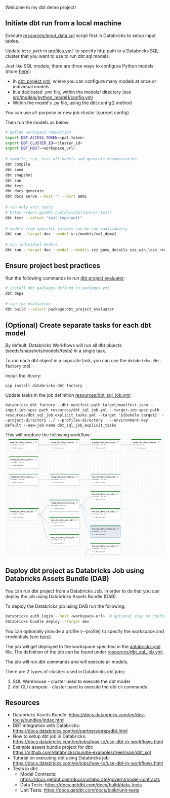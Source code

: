 Welcome to my dbt demo project!

## Initiate dbt run from a local machine

Execute [resources/input_data.sql](resources/input_data.sql) script first in Databricks to setup input tables.

Update `http_path` in [profiles.yml](profiles.yml)` to specify http path to a Databricks SQL cluster that you want to use to run dbt sql models.

Just like SQL models, there are three ways to configure Python models (more [here](https://docs.getdbt.com/docs/build/python-models#configuring-python-models)):
* In [dbt_project.yml](dbt_project.yml), where you can configure many models at once or individual models
* In a dedicated .yml file, within the models/ directory (see [src/models/python_model1/config.yml](src/models/python_model1/config.yml)
* Within the model's .py file, using the dbt.config() method

You can use all-purpose or new job cluster (current config).

Then run the models as below:
```bash
# define workspace connection
export DBT_ACCESS_TOKEN=<pat_token>
export DBT_CLUSTER_ID=<cluster_id>
export DBT_HOST=<workspace_url>

# compile, run, test all models and generate documentation
dbt compile
dbt seed
dbt snapshot
dbt run
dbt test
dbt docs generate
dbt docs serve --host "" --port 8001

# run only unit tests
# https://docs.getdbt.com/docs/build/unit-tests
dbt test --select "test_type:unit"

# models from specific folders can be run individually
dbt run --target dev --model src/models/sql_demo1

# run individual models
dbt run --target dev --model --models zzz_game_details zzz_win_loss_records
```

## Ensure project best practices

Run the following commands to run [dbt project evaluator](https://github.com/dbt-labs/dbt-project-evaluator):
```bash
# install dbt packages defined in packages.yml
dbt deps

# run the evaluation
dbt build --select package:dbt_project_evaluator
```

## (Optional) Create separate tasks for each dbt model

By default, Databricks Workflows will run all dbt objects (seeds/snapshots/models/tests) in a single task.

To run each dbt object in a separate task, you can use the `databricks-dbt-factory` tool.

Install the library:
```shell
pip install databricks-dbt-factory
```

Update tasks in the job definition [resources/dbt_sql_job.yml](resources/dbt_sql_job.yml):
```shell
databricks_dbt_factory --dbt-manifest-path target/manifest.json --input-job-spec-path resources/dbt_sql_job.yml --target-job-spec-path resources/dbt_sql_job_explicit_tasks.yml --target '${bundle.target}' --project-directory ../ --profiles-directory . --environment-key Default --new-job-name dbt_sql_job_explicit_tasks
```

This will produce the following workflow:
![workflow](docs/workflow.png?)

## Deploy dbt project as Databricks Job using Databricks Assets Bundle (DAB)

You can run dbt project from a Databricks Job. 
In order to do that you can deploy the job using Databricks Assets Bundle (DAB).

To deploy the Databricks job using DAB run the following:
```bash
databricks auth login --host <workspace-url>  # optional step to configure pat token
databricks bundle deploy --target dev
```
You can optionally provide a profile (--profile) to specify the workspace and credentials 
(see [here](https://docs.databricks.com/en/dev-tools/cli/profiles.html)).

The job will get deployed to the workspace specified in the [databricks.yml](databricks.yml) file. 
The definition of the job can be found under [resources/dbt_sql_job.yml](resources/dbt_sql_job.yml).

The job will run dbt commands and will execute all models.

There are 2 types of clusters used in Databricks dbt jobs:
1. SQL Warehouse - cluster used to execute the dbt model
2. dbt CLI compute - cluster used to execute the dbt cli commands

## Resources

* Databricks Assets Bundle: https://docs.databricks.com/en/dev-tools/bundles/index.html
* DBT integration with Databricks: https://docs.databricks.com/en/partners/prep/dbt.html
* How to setup dbt job in Databricks: https://docs.databricks.com/en/jobs/how-to/use-dbt-in-workflows.html
* Example assets bundle project for dbt: https://github.com/databricks/bundle-examples/tree/main/dbt_sql
* Tutorial on executing dbt using Databricks job: https://docs.databricks.com/en/jobs/how-to/use-dbt-in-workflows.html
* Tests in dbt:
  * Model Contracts: https://docs.getdbt.com/docs/collaborate/govern/model-contracts
  * Data Tests: https://docs.getdbt.com/docs/build/data-tests
  * Unit Tests: https://docs.getdbt.com/docs/build/unit-tests